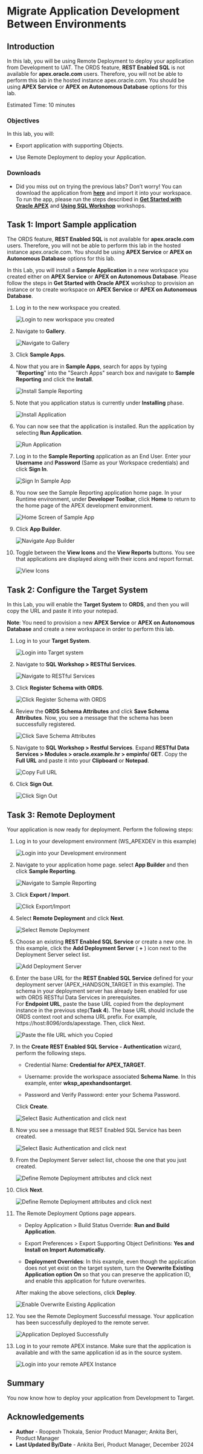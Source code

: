 
# Migrate Application Development Between Environments

## Introduction

In this lab, you will be using Remote Deployment to deploy your application from Development to UAT. The ORDS feature, **REST Enabled SQL** is not available for **apex.oracle.com** users. Therefore, you will not be able to perform this lab in the hosted instance apex.oracle.com. You should be using **APEX Service** or **APEX on Autonomous Database** options for this lab.

Estimated Time: 10 minutes

### Objectives

In this lab, you will:

- Export application with supporting Objects.

- Use Remote Deployment to deploy your Application.

### Downloads

- Did you miss out on trying the previous labs? Don’t worry! You can download the application from **[here](files/demo-projects-6.sql)** and import it into your workspace. To run the app, please run the steps described in **[Get Started with Oracle APEX](https://livelabs.oracle.com/pls/apex/r/dbpm/livelabs/run-workshop?p210_wid=3509)** and **[Using SQL Workshop](https://livelabs.oracle.com/pls/apex/r/dbpm/livelabs/run-workshop?p210_wid=3524)** workshops.

## Task 1: Import Sample application

The ORDS feature, **REST Enabled SQL** is not available for **apex.oracle.com** users. Therefore, you will not be able to perform this lab in the hosted instance apex.oracle.com. You should be using **APEX Service** or **APEX on Autonomous Database** options for this lab.

In this Lab, you will install a **Sample Application** in a new workspace you created either on **APEX Service** or **APEX on Autonomous Database**. Please follow the steps in **Get Started with Oracle APEX** workshop to provision an instance or to create workspace on **APEX Service** or **APEX on Autonomous Database**.

1. Log in to the new workspace you created.

    ![Login to new workspace you created](images/login-to-dev.png " ")

2. Navigate to **Gallery**.

    ![Navigate to Gallery](images/navigate-to-gallery.png " ")

3. Click **Sample Apps**.

4. Now that you are in **Sample Apps**, search for apps by typing "**Reporting**" into the "Search Apps" search box and navigate to **Sample Reporting** and click the **Install**.

    ![Install Sample Reporting](images/install-sample-app.png " ")

5. Note that you application status is currently under **Installing** phase.

    ![Install Application](images/install-app.png " ")

6. You can now see that the application is installed. Run the application by selecting **Run Application**.

    ![Run Application](images/click-run-application.png " ")

7. Log in to the **Sample Reporting** application as an End User. Enter your **Username** and **Password** (Same as your Workspace credentials) and click **Sign In**.

    ![Sign In Sample App](images/run-application1.png " ")

8. You now see the Sample Reporting application home page. In your Runtime environment, under **Developer Toolbar**, click **Home** to return to the home page of the APEX development environment.

    ![Home Screen of Sample App](images/navigate-to-sample-reports.png " ")

9. Click **App Builder**.

    ![Navigate App Builder](images/navigate-to-app-builder.png " ")

10. Toggle between the **View Icons** and the **View Reports** buttons. You see that applications are displayed along with their icons and report format.

    ![View Icons](images/display-as-icons1.png " ")

## Task 2: Configure the Target System

In this Lab, you will enable the **Target System** to **ORDS**, and then you will copy the URL and paste it into your notepad.

**Note**: You need to provision a new **APEX Service** or **APEX on Autonomous Database** and create a new workspace in order to perform this lab.

1. Log in to your **Target System**.

   ![Login into Target system](images/sign-out1.png " ")

2. Navigate to **SQL Workshop > RESTful Services**.

   ![Navigate to RESTful Services](images/enable-ords1.png " ")

3. Click **Register Schema with ORDS**.

   ![Click Register Schema with ORDS](images/enable-ords2.png " ")

4. Review the **ORDS Schema Attributes** and click **Save Schema Attributes**. Now, you see a message that the schema has been successfully registered.​

   ![Click Save Schema Attributes](images/enable-ords3.png " ")

5. Navigate to **SQL Workshop > Restful Services**. Expand **RESTful Data Services > Modules > oracle.example.hr > empinfo/ GET**. Copy the **Full URL** and paste it into your **Clipboard** or **Notepad**.

   ![Copy Full URL](images/copy-url.png " ")

6. Click **Sign Out**.

   ![Click Sign Out](images/sign-out2.png " ")

## Task 3: Remote Deployment

Your application is now ready for deployment. Perform the following steps:

1. Log in to your development environment (WS_APEXDEV in this example)

   ![Login into your Development environment](images/login-to-dev.png " ")

2. Navigate to your application home page. select **App Builder** and then click **Sample Reporting**.

   ![Navigate to Sample Reporting](images/select-sample-reporting.png " ")

3. Click **Export / Import**.

   ![Click Export/Import](images/select-export.png " ")

4. Select **Remote Deployment** and click **Next**.

   ![Select Remote Deployment](images/select-rd.png " ")

5. Choose an existing **REST Enabled SQL Service** or create a new one. In this example, click the **Add Deployment Server** ( **+** ) icon next to the Deployment Server select list.

   ![Add Deployment Server](images/perform-rd1.png " ")

6. Enter the base URL for the **REST Enabled SQL Service** defined for your deployment server (APEX\_HANDSON\_TARGET in this example). The schema in your deployment server has already been enabled for use with ORDS RESTful Data Services in prerequisites.  
For **Endpoint URL**, paste the base URL copied from the deployment instance in the previous step(**Task 4**). The base URL should include the ORDS context root and schema URL prefix. For example, https://host:8096/ords/apexstage. Then, click Next.

   ![Paste the file URL which you Copied](images/perform-rd2.png " ")

7. In the **Create REST Enabled SQL Service - Authentication** wizard, perform the following steps.

    - Credential Name: **Credential for APEX\_TARGET**.

    - Username: provide the workspace associated **Schema Name**. In this example, enter **wksp_apexhandsontarget**.

    - Password and Verify Password: enter your Schema Password.

    Click **Create**.

    ![Select Basic Authentication and click next](images/perform-rd3.png " ")

8. Now you see a message that REST Enabled SQL Service has been created.

    ![Select Basic Authentication and click next](images/connection-successful.png " ")

9. From the Deployment Server select list, choose the one that you just created.

    ![Define Remote Deployment attributes and click next](images/select-deployment-server.png " ")

10. Click **Next**.

    ![Define Remote Deployment attributes and click next](images/click-next.png " ")

11. The Remote Deployment Options page appears.

    - Deploy Application > Build Status Override: **Run and Build Application**.

    - Export Preferences > Export Supporting Object Definitions: **Yes and Install on Import Automatically**.

    - **Deployment Overrides**: In this example, even though the application does not yet exist on the target system, turn the **Overwrite Existing Application option** **On** so that you can preserve the application ID, and enable this application for future overwrites.

    After making the above selections, click **Deploy**.

    ![Enable Overwrite Existing Application](images/perform-rd5.png " ")

12. You see the Remote Deployment Successful message. Your application has been successfully deployed to the remote server.

    ![Application Deployed Successfully](images/perform-rd6.png " ")

13. Log in to your remote APEX instance. Make sure that the application is available and with the same application id as in the source system.

    ![Login into your remote APEX Instance](images/perform-rd7.png " ")

## Summary

You now know how to deploy your application from Development to Target.

## Acknowledgements

- **Author** - Roopesh Thokala, Senior Product Manager; Ankita Beri, Product Manager
- **Last Updated By/Date** - Ankita Beri, Product Manager, December 2024
